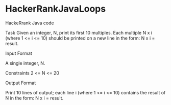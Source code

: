 # HackerRankJavaLoops
HackeRrank Java code 

Task
Given an integer, N, print its first 10 multiples. Each multiple N x i (where 1 <= i <= 10) should be printed on a new line in the form: N x i = result.

Input Format

A single integer, N.

Constraints
  2 <= N <= 20

Output Format

Print 10 lines of output; each line i (where 1 <= i <= 10) contains the result of N in the form:
N x i = result.
